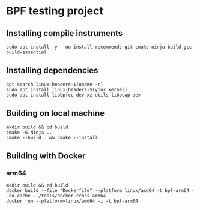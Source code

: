 # BPF testing project

## Installing compile instruments
```
sudo apt install -y --no-install-recommends git cmake ninja-build gcc build-essential
```

## Installing dependencies
```
apt search linux-headers-$(uname -r)
sudo apt install linux-headers-$(your_kernel)
sudo apt install libbpfcc-dev xz-utils libpcap-dev
```

## Building on local machine
```
mkdir build && cd build
cmake -G Ninja ..
cmake --build . && cmake --install .
```

## Building with Docker
### arm64
```
mkdir build && cd build
docker build --file "Dockerfile" --platform linux/amd64 -t bpf-arm64 --no-cache ../tools/docker-cross-arm64
docker run --platform=linux/amd64 -i -t bpf-arm64
```
